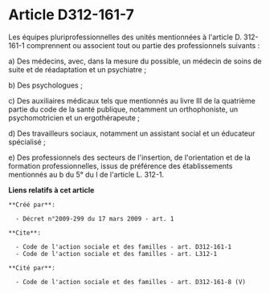 # Article D312-161-7

Les équipes pluriprofessionnelles des unités mentionnées à l'article D. 312-161-1 comprennent ou associent tout ou partie des
professionnels suivants : 

a) Des médecins, avec, dans la mesure du possible, un médecin de soins de suite et de réadaptation et un psychiatre ; 

b) Des psychologues ; 

c) Des auxiliaires médicaux tels que mentionnés au livre III de la quatrième partie du code de la santé publique, notamment
un orthophoniste, un psychomotricien et un ergothérapeute ; 

d) Des travailleurs sociaux, notamment un assistant social et un éducateur spécialisé ; 

e) Des professionnels des secteurs de l'insertion, de l'orientation et de la formation professionnelles, issus de préférence
des établissements mentionnés au b du 5° du I de l'article L. 312-1.

**Liens relatifs à cet article**

	**Créé par**:

	  - Décret n°2009-299 du 17 mars 2009 - art. 1

	**Cite**:

	  - Code de l'action sociale et des familles - art. D312-161-1
	  - Code de l'action sociale et des familles - art. L312-1

	**Cité par**:

	  - Code de l'action sociale et des familles - art. D312-161-8 (V)
